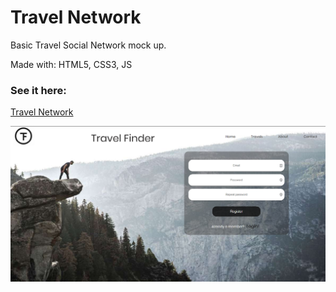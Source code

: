 # Travel Network

Basic Travel Social Network mock up.

Made with: HTML5, CSS3, JS

 ### See it here:
 
 [Travel Network](https://gabrieldominguezduran.github.io/travelNetwork/)
 
 ![Thumb Image](https://github.com/gabrieldominguezduran/travelNetwork/blob/master/img/thumb.png)



